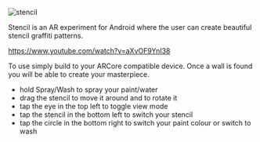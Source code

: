 ![stencil](https://imgur.com/oXAuPug.png)

Stencil is an AR experiment for Android where the user can create beautiful stencil graffiti patterns.

https://www.youtube.com/watch?v=aXvOF9YnI38

To use simply build to your ARCore compatible device. Once a wall is found you will be able to create your masterpiece.

- hold Spray/Wash to spray your paint/water
- drag the stencil to move it around and to rotate it
- tap the eye in the top left to toggle view mode
- tap the stencil in the bottom left to switch your stencil
- tap the circle in the bottom right to switch your paint colour or switch to wash
